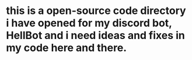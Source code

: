 # this is a open-source code directory i have opened for my discord bot, HellBot and i need ideas and fixes in my code here and there.
